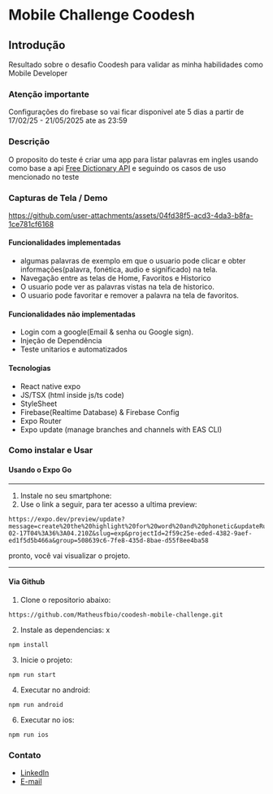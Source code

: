
# Mobile Challenge Coodesh

## Introdução

Resultado sobre o desafio Coodesh para validar as minha habilidades como Mobile Developer

### Atenção importante

Configurações do firebase so vai ficar disponivel ate 5 dias a partir de 17/02/25 - 21/05/2025 ate as 23:59

### Descrição

O proposito do teste é criar uma app para listar palavras em ingles usando como base a api [Free Dictionary API](https://dictionaryapi.dev/) e seguindo os casos de uso mencionado no teste

### Capturas de Tela / Demo



https://github.com/user-attachments/assets/04fd38f5-acd3-4da3-b8fa-1ce781cf6168



#### Funcionalidades implementadas

- algumas palavras de exemplo em que o usuario pode clicar e obter informações(palavra, fonética, audio e significado) na tela.
- Navegação entre as telas de Home, Favoritos e Historico
- O usuario pode ver as palavras vistas na tela de historico.
- O usuario pode favoritar e remover a palavra na tela de favoritos.

#### Funcionalidades não implementadas

- Login com a google(Email & senha ou Google sign).
- Injeção de Dependência
- Teste unitarios e automatizados

#### Tecnologias

- React native expo
- JS/TSX (html inside js/ts code)
- StyleSheet
- Firebase(Realtime Database) & Firebase Config
- Expo Router
- Expo update (manage branches and channels with EAS CLI)

### Como instalar e Usar

#### Usando o Expo Go

---

1. Instale no seu smartphone:
2. Use o link a seguir, para ter acesso a ultima preview:

```
https://expo.dev/preview/update?message=create%20the%20highlight%20for%20word%20and%20phonetic&updateRuntimeVersion=1.0.0&createdAt=2025-02-17T04%3A36%3A04.210Z&slug=exp&projectId=2f59c25e-eded-4382-9aef-ed1f5d5b466a&group=508639c6-7fe8-435d-8bae-d55f8ee4ba58
```

pronto, você vai visualizar o projeto.

---

#### Via Github

1. Clone o repositorio abaixo:

```
https://github.com/Matheusfbio/coodesh-mobile-challenge.git
```

2. Instale as dependencias:
   x

```
npm install
```

3. Inicie o projeto:

```
npm run start
```

4. Executar no android:

```
npm run android
```

6. Executar no ios:

```
npm run ios
```

### Contato

- [LinkedIn](https://www.linkedin.com/in/matheus-fabio/)
- [E-mail](matheusfabiors@gmail.com)
